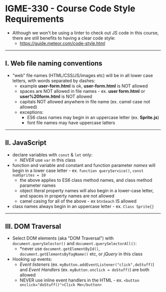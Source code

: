 # IGME-330 - Course Code Style Requirements

- Although we won't be using a linter to check out JS code in this course, there are still benefits to having a clear code style:
  - https://guide.meteor.com/code-style.html

<hr>

## I. Web file naming conventions

- "web" file names (HTML/CSS/JS/images etc) will be in all lower case letters, with words separated by dashes:
  - example **user-form.html** is ok, **user-form.html** is NOT allowed
  - spaces are NOT allowed in file names - ex. **user form.html** or **user%20form.html** is NOT allowed
  - capitals NOT allowed anywhere in file name (ex. camel case not allowed)
  - exceptions:
    - ES6 class names may begin in an uppercase letter (ex. **Sprite.js**)
    - font file names may have uppercase latters
    
<hr>

## II. JavaScript

- declare variables with `const` & `let` only:
  - *NEVER* use `var` in this class
- function and variable and constant and function parameter *names* will begin in a lower case letter - ex. `function queryService()`, `const numSprites = 10`
  - the above applies to ES6 class method names, and class method parameter names
  - object literal property names will also begin in a lower-case letter, and spaces in property names are not allowed
  - camel casing for all of the above - ex `btnSeach` IS allowed
- class names always begin in an uppercase letter - ex. `Class Sprite{}`

<hr>

## III. DOM Traversal

- Select DOM elements (aka "DOM Traversal") with `document.querySelector()` and `document.querySelectorAll()`:
  - *never use `document.getElementById()`, `document.getElementsByTagName()` etc, or *jQuery* in this class
- Hooking up events:
  - *Event listeners* (ex. `myButton.addEventListener("click",doStuff)`) and *Event Handlers* (ex. `myButton.onclick = doStuff)`) are both allowed
  - NEVER use inline event handlers in the HTML - ex. `<button onclick="doStuff()">Click Me</button>`
